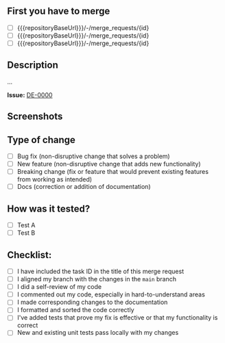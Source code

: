 ## First you have to merge

<!-- Please delete options that are not relevant. -->

- [ ] {{{repositoryBaseUrl}}}/-/merge_requests/{id}
- [ ] {{{repositoryBaseUrl}}}/-/merge_requests/{id}
- [ ] {{{repositoryBaseUrl}}}/-/merge_requests/{id}

## Description

<!--
Include a summary of the change and indicate which issue was resolved by indicating the task number.
Please also include relevant rationale and context.
-->
...

**Issue:** [DE-0000](https://app.clickup.com/t/2428116/DE-0000)

## Screenshots

<!-- Please include all images necessary to understand your merge request. -->

## Type of change

- [ ] Bug fix (non-disruptive change that solves a problem)
- [ ] New feature (non-disruptive change that adds new functionality)
- [ ] Breaking change (fix or feature that would prevent existing features from working as intended)
- [ ] Docs (correction or addition of documentation)

## How was it tested?

<!--
Describe the tests you ran to verify the changes.
Please provide instructions so we can reproduce. Please also list all details relevant to your test setup.
-->

- [ ] Test A
- [ ] Test B

## Checklist:

- [ ] I have included the task ID in the title of this merge request
- [ ] I aligned my branch with the changes in the `main` branch
- [ ] I did a self-review of my code
- [ ] I commented out my code, especially in hard-to-understand areas
- [ ] I made corresponding changes to the documentation
- [ ] I formatted and sorted the code correctly
- [ ] I've added tests that prove my fix is effective or that my functionality is correct
- [ ] New and existing unit tests pass locally with my changes
